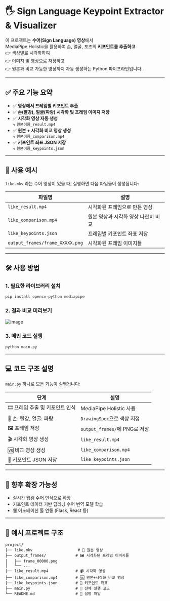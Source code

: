 # 🖐️ Sign Language Keypoint Extractor & Visualizer

이 프로젝트는 **수어(Sign Language) 영상**에서  
MediaPipe Holistic을 활용하여 손, 얼굴, 포즈의 **키포인트를 추출하고**  
👉 색상별로 시각화하여  
👉 이미지 및 영상으로 저장하고  
👉 원본과 비교 가능한 영상까지 자동 생성하는 Python 파이프라인입니다.

---

## ✅ 주요 기능 요약

- ✅ **영상에서 프레임별 키포인트 추출**
- ✅ **손(빨강), 얼굴(파랑) 시각화 및 프레임 이미지 저장**
- ✅ **시각화 영상 자동 생성**  
  ⤷ `원본이름_result.mp4`
- ✅ **원본 + 시각화 비교 영상 생성**  
  ⤷ `원본이름_comparison.mp4`
- ✅ **키포인트 좌표 JSON 저장**  
  ⤷ `원본이름_keypoints.json`

---

## 🎥 사용 예시

`like.mkv` 라는 수어 영상이 있을 때, 실행하면 다음 파일들이 생성됩니다:

| 파일명 | 설명 |
|--------|------|
| `like_result.mp4` | 시각화된 프레임으로 만든 영상 |
| `like_comparison.mp4` | 원본 영상과 시각화 영상 나란히 비교 |
| `like_keypoints.json` | 프레임별 키포인트 좌표 저장 |
| `output_frames/frame_XXXXX.png` | 시각화된 프레임 이미지들 |

---

## 🛠️ 사용 방법

### 1. 필요한 라이브러리 설치

```bash
pip install opencv-python mediapipe
```

### 2. 결과 비교 미리보기
![image](https://github.com/user-attachments/assets/571b7868-43ee-49bb-90f9-696eb9569f77)


### 3. 메인 코드 실행

```bash
python main.py
```

---

## 💻 코드 구조 설명

`main.py` 하나로 모든 기능이 실행됩니다:

| 단계 | 설명 |
|------|------|
| 🎞️ 프레임 추출 및 키포인트 인식 | MediaPipe Holistic 사용 |
| 🎨 손: 빨강, 얼굴: 파랑 | `DrawingSpec`으로 색상 지정 |
| 🖼️ 프레임 저장 | `output_frames/`에 PNG로 저장 |
| 🎬 시각화 영상 생성 | `like_result.mp4` |
| 🆚 비교 영상 생성 | `like_comparison.mp4` |
| 🧾 키포인트 JSON 저장 | `like_keypoints.json` |

---

## 🧪 향후 확장 가능성

- 실시간 웹캠 수어 인식으로 확장
- 키포인트 데이터 기반 딥러닝 수어 번역 모델 학습
- 웹 어노테이션 툴 연동 (Flask, React 등)

---

## 📂 예시 프로젝트 구조

```
project/
├── like.mkv                    # 🎥 원본 영상
├── output_frames/             # 🖼️ 시각화된 프레임 이미지들
│   ├── frame_00000.png
│   └── ...
├── like_result.mp4            # 📹 시각화 영상
├── like_comparison.mp4        # 🆚 원본+시각화 비교 영상
├── like_keypoints.json        # 📄 키포인트 좌표
├── main.py                    # 🧠 전체 실행 코드
└── README.md                  # 📖 설명 파일
```
